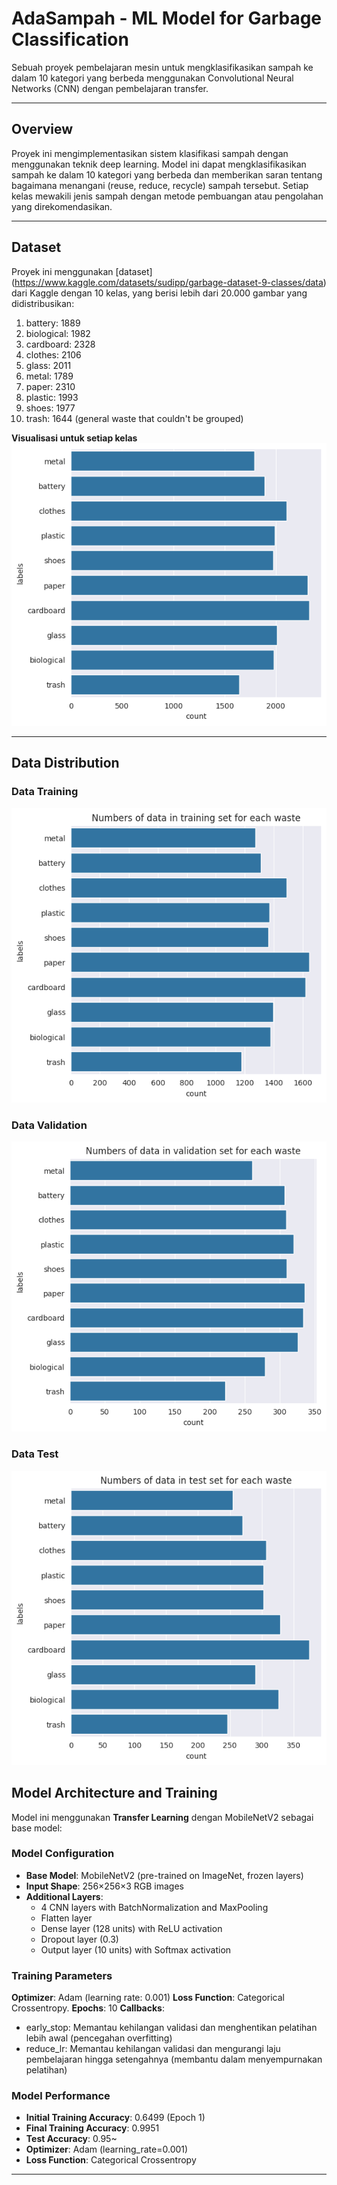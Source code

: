 # AdaSampah - ML Model for Garbage Classification
Sebuah proyek pembelajaran mesin untuk mengklasifikasikan sampah ke dalam 10 kategori yang berbeda menggunakan Convolutional Neural Networks (CNN) dengan pembelajaran transfer. 

---
## Overview
Proyek ini mengimplementasikan sistem klasifikasi sampah dengan menggunakan teknik deep learning. Model ini dapat mengklasifikasikan sampah ke dalam 10 kategori yang berbeda dan memberikan saran tentang bagaimana menangani (reuse, reduce, recycle) sampah tersebut. Setiap kelas mewakili jenis sampah dengan metode pembuangan atau pengolahan yang direkomendasikan.

---
## Dataset

Proyek ini menggunakan [dataset] (https://www.kaggle.com/datasets/sudipp/garbage-dataset-9-classes/data) dari Kaggle dengan 10 kelas, yang berisi lebih dari 20.000 gambar yang didistribusikan:

1. battery: 1889
2. biological: 1982
3. cardboard: 2328
4. clothes: 2106
5. glass: 2011
6. metal: 1789
7. paper: 2310
8. plastic: 1993
9. shoes: 1977
10. trash: 1644 (general waste that couldn't be grouped)

**Visualisasi untuk setiap kelas**
![classDistribution](/assets/classDistribution.png)


---
## Data Distribution
### Data Training
![dataTraining](/assets/dataTraining.png)
### Data Validation
![dataValidation](/assets/dataValidation.png)
### Data Test
![dataTest](/assets/dataTest.png)


## Model Architecture and Training

Model ini menggunakan **Transfer Learning** dengan MobileNetV2 sebagai base model:

### Model Configuration
- **Base Model**: MobileNetV2 (pre-trained on ImageNet, frozen layers)
- **Input Shape**: 256×256×3 RGB images
- **Additional Layers**:
  - 4 CNN layers with BatchNormalization and MaxPooling
  - Flatten layer
  - Dense layer (128 units) with ReLU activation
  - Dropout layer (0.3)
  - Output layer (10 units) with Softmax activation

### Training Parameters
**Optimizer**: Adam (learning rate: 0.001)
**Loss Function**: Categorical Crossentropy.
**Epochs**: 10
**Callbacks**: 
- early_stop: Memantau kehilangan validasi dan menghentikan pelatihan lebih awal (pencegahan overfitting)
- reduce_lr: Memantau kehilangan validasi dan mengurangi laju pembelajaran hingga setengahnya (membantu dalam menyempurnakan pelatihan)

### Model Performance
- **Initial Training Accuracy**: 0.6499 (Epoch 1)
- **Final Training Accuracy**: 0.9951
- **Test Accuracy**: 0.95~
- **Optimizer**: Adam (learning_rate=0.001)
- **Loss Function**: Categorical Crossentropy

---





